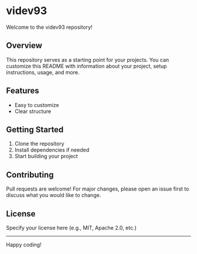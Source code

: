# videv93

Welcome to the videv93 repository!

## Overview

This repository serves as a starting point for your projects. You can customize this README with information about your project, setup instructions, usage, and more.

## Features
- Easy to customize
- Clear structure

## Getting Started
1. Clone the repository
2. Install dependencies if needed
3. Start building your project

## Contributing
Pull requests are welcome! For major changes, please open an issue first to discuss what you would like to change.

## License
Specify your license here (e.g., MIT, Apache 2.0, etc.)

---

Happy coding!
